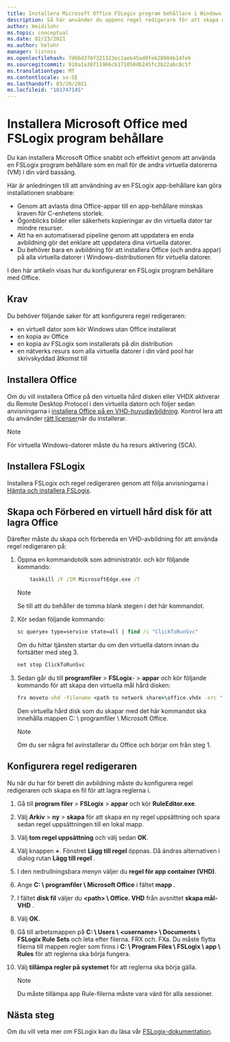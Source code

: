 ```yaml
---
title: Installera Microsoft Office FSLogix program behållare i Windows Virtual Desktop – Azure
description: Så här använder du appens regel redigerare för att skapa en FSLogix program behållare med Office i Windows Virtual Desktop.
author: Heidilohr
ms.topic: conceptual
ms.date: 02/23/2021
ms.author: helohr
manager: lizross
ms.openlocfilehash: 7d66d370f321323ec1aeb45ad0fe628904b14fe6
ms.sourcegitcommit: 910a1a38711966cb171050db245fc3b22abc8c5f
ms.translationtype: MT
ms.contentlocale: sv-SE
ms.lasthandoff: 03/20/2021
ms.locfileid: "101747145"
---
```

# <a name="install-microsoft-office-using-fslogix-application-containers"></a>Installera Microsoft Office med FSLogix program behållare

Du kan installera Microsoft Office snabbt och effektivt genom att använda en FSLogix program behållare som en mall för de andra virtuella datorerna (VM) i din värd bassäng.

Här är anledningen till att användning av en FSLogix app-behållare kan göra installationen snabbare:

- Genom att avlasta dina Office-appar till en app-behållare minskas kraven för C-enhetens storlek.
- Ögonblicks bilder eller säkerhets kopieringar av din virtuella dator tar mindre resurser.
- Att ha en automatiserad pipeline genom att uppdatera en enda avbildning gör det enklare att uppdatera dina virtuella datorer.
- Du behöver bara en avbildning för att installera Office (och andra appar) på alla virtuella datorer i Windows-distributionen för virtuella datorer.

I den här artikeln visas hur du konfigurerar en FSLogix program behållare med Office.

## <a name="requirements"></a>Krav

Du behöver följande saker för att konfigurera regel redigeraren:

- en virtuell dator som kör Windows utan Office installerat
- en kopia av Office
- en kopia av FSLogix som installerats på din distribution
- en nätverks resurs som alla virtuella datorer i din värd pool har skrivskyddad åtkomst till

## <a name="install-office"></a>Installera Office

Om du vill installera Office på den virtuella hård disken eller VHDX aktiverar du Remote Desktop Protocol i den virtuella datorn och följer sedan anvisningarna i [installera Office på en VHD-huvudavbildning](install-office-on-wvd-master-image.md). Kontrol lera att du använder [rätt licenser](overview.md#requirements)när du installerar.

>[!NOTE]
>För virtuella Windows-datorer måste du ha resurs aktivering (SCA).

## <a name="install-fslogix"></a>Installera FSLogix

Installera FSLogix och regel redigeraren genom att följa anvisningarna i [Hämta och installera FSLogix](/fslogix/install-ht).

## <a name="create-and-prepare-a-vhd-to-store-office"></a>Skapa och Förbered en virtuell hård disk för att lagra Office

Därefter måste du skapa och förbereda en VHD-avbildning för att använda regel redigeraren på:

1. Öppna en kommandotolk som administratör. och kör följande kommando:

    ```cmd
        taskkill /F /IM MicrosoftEdge.exe /T
    ```

    >[!NOTE]
    > Se till att du behåller de tomma blank stegen i det här kommandot.

2. Kör sedan följande kommando:

    ```cmd
    sc queryex type=service state=all | find /i "ClickToRunSvc"
    ```
    
   Om du hittar tjänsten startar du om den virtuella datorn innan du fortsätter med steg 3.

    ```cmd
    net stop ClickToRunSvc
    ```

3. Sedan går du till **programfiler**  >  **FSLogix**-  >  **appar** och kör följande kommando för att skapa den virtuella mål hård disken:

    ```cmd
    frx moveto-vhd -filename <path to network share>\office.vhdx -src "C:\Program Files\Microsoft Office" -size-mbs 5000 
    ```

    Den virtuella hård disk som du skapar med det här kommandot ska innehålla mappen C: \\ programfiler \\ Microsoft Office.

    >[!NOTE]
    >Om du ser några fel avinstallerar du Office och börjar om från steg 1.

## <a name="configure-the-rule-editor"></a>Konfigurera regel redigeraren

Nu när du har för berett din avbildning måste du konfigurera regel redigeraren och skapa en fil för att lagra reglerna i.

1. Gå till **program filer**  >  **FSLogix**  >  **appar** och kör **RuleEditor.exe**.

2. Välj **Arkiv**  >  **ny**  >  **skapa** för att skapa en ny regel uppsättning och spara sedan regel uppsättningen till en lokal mapp.

3. Välj **tom regel uppsättning** och välj sedan **OK**.

4. Välj knappen **+**. Fönstret **Lägg till regel** öppnas. Då ändras alternativen i dialog rutan **Lägg till regel** .

5. I den nedrullningsbara menyn väljer du **regel för app container (VHD)**.

6. Ange **C: \\ programfiler \\ Microsoft Office** i fältet **mapp** .

7. I fältet **disk fil** väljer du **\<path\> \\ Office. VHD** från avsnittet **skapa mål-VHD** .

8. Välj **OK**.

9. Gå till arbetsmappen på **C: \\ Users \\ \<username\> \\ Documents \\ FSLogix Rule Sets** och leta efter filerna. FRX och. FXa. Du måste flytta filerna till mappen regler som finns i **C: \\ Program Files \\ FSLogix \\ app \\ Rules** för att reglerna ska börja fungera.

10. Välj **tillämpa regler på systemet** för att reglerna ska börja gälla.

     >[!NOTE]
     > Du måste tillämpa app Rule-filerna måste vara värd för alla sessioner.

## <a name="next-steps"></a>Nästa steg

Om du vill veta mer om FSLogix kan du läsa vår [FSLogix-dokumentation](/fslogix/).